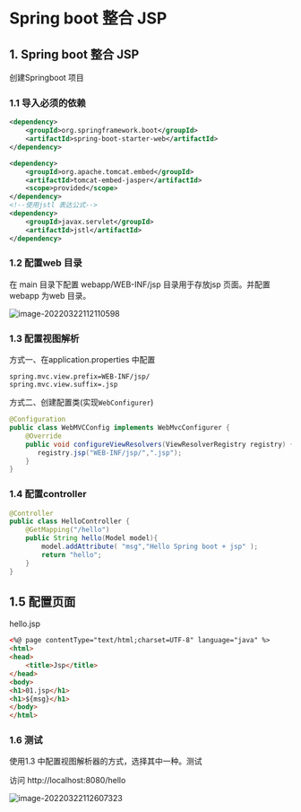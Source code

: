 # Spring boot 整合 JSP

## 1. Spring boot 整合 JSP

创建Springboot 项目

### 1.1 导入必须的依赖

```xml
<dependency>
    <groupId>org.springframework.boot</groupId>
    <artifactId>spring-boot-starter-web</artifactId>
</dependency>

<dependency>
    <groupId>org.apache.tomcat.embed</groupId>
    <artifactId>tomcat-embed-jasper</artifactId>
    <scope>provided</scope>
</dependency>
<!--使用jstl 表达公式-->
<dependency>
    <groupId>javax.servlet</groupId>
    <artifactId>jstl</artifactId>
</dependency>
```

### 1.2 配置web 目录

在 main 目录下配置 webapp/WEB-INF/jsp 目录用于存放jsp 页面。并配置webapp 为web 目录。

![image-20220322112110598](http://typora-dy.oss-cn-beijing.aliyuncs.com/img/image-20220322112110598.png)

### 1.3 配置视图解析

方式一、在application.properties 中配置

```properties
spring.mvc.view.prefix=WEB-INF/jsp/
spring.mvc.view.suffix=.jsp
```

方式二、创建配置类(实现`WebConfigurer`)

```java
@Configuration
public class WebMVCConfig implements WebMvcConfigurer {
    @Override
    public void configureViewResolvers(ViewResolverRegistry registry) {
       registry.jsp("WEB-INF/jsp/",".jsp");
    }
}
```

### 1.4 配置controller

```java
@Controller
public class HelloController {
    @GetMapping("/hello")
    public String hello(Model model){
        model.addAttribute( "msg","Hello Spring boot + jsp" );
        return "hello";
    }
}
```

## 1.5 配置页面

hello.jsp

```html
<%@ page contentType="text/html;charset=UTF-8" language="java" %>
<html>
<head>
    <title>Jsp</title>
</head>
<body>
<h1>01.jsp</h1>
<h1>${msg}</h1>
</body>
</html>
```

### 1.6 测试

使用1.3 中配置视图解析器的方式，选择其中一种。测试

访问	http://localhost:8080/hello

![image-20220322112607323](http://typora-dy.oss-cn-beijing.aliyuncs.com/img/image-20220322112607323.png)

